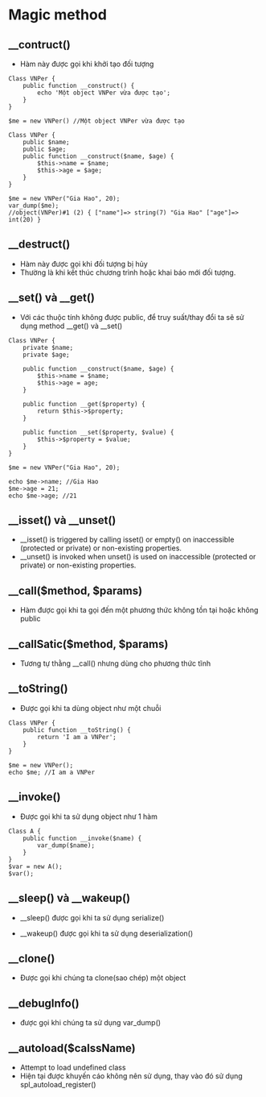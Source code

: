 # Magic method

## __contruct()
- Hàm này được gọi khi khởi tạo đối tượng

```
Class VNPer {
    public function __construct() {
        echo 'Một object VNPer vừa được tạo';
    }
}

$me = new VNPer() //Một object VNPer vừa được tạo
```
```
Class VNPer {
    public $name;
    public $age;
    public function __construct($name, $age) {
        $this->name = $name;
        $this->age = $age;
    }
}

$me = new VNPer("Gia Hao", 20);
var_dump($me);
//object(VNPer)#1 (2) { ["name"]=> string(7) "Gia Hao" ["age"]=> int(20) }
```

## __destruct() 
- Hàm này được gọi khi đối tượng bị hủy
- Thường là khi kết thúc chương trình hoặc khai báo mới đối tượng.


## __set() và __get() 
- Với các thuộc tính không được public, để truy suất/thay đổi ta sẽ sử dụng method __get() và __set()
```
Class VNPer {
    private $name;
    private $age;

    public function __construct($name, $age) {
        $this->name = $name;
        $this->age = age;
    }

    public function __get($property) {
        return $this->$property;
    }

    public function __set($property, $value) {
        $this->$property = $value;
    }
}

$me = new VNPer("Gia Hao", 20);

echo $me->name; //Gia Hao
$me->age = 21;
echo $me->age; //21
```

## __isset() và __unset()
- __isset() is triggered by calling isset() or empty() on inaccessible (protected or private) or non-existing properties.
- __unset() is invoked when unset() is used on inaccessible (protected or private) or non-existing properties.
## __call($method, $params) 
- Hàm được gọi khi ta gọi đến một phương thức không tồn tại hoặc không public

## __callSatic($method, $params)
- Tương tự thằng __call() nhưng dùng cho phương thức tĩnh

## __toString()
- Được gọi khi ta dùng object như một chuỗi

```
Class VNPer {
    public function __toString() {
        return 'I am a VNPer';
    }
}

$me = new VNPer();
echo $me; //I am a VNPer
```

## __invoke()
- Được gọi khi ta sử dụng object như 1 hàm
```
Class A {
    public function __invoke($name) {
        var_dump($name);
    }
}
$var = new A();
$var();
```

## __sleep() và __wakeup()
- __sleep() được gọi khi ta sử dụng serialize()

- __wakeup() được gọi khi ta sử dụng deserialization()

## __clone()
- Được gọi khi chúng ta clone(sao chép) một object

## __debugInfo()
- được gọi khi chúng ta sử dụng var_dump()


## __autoload($calssName)
- Attempt to load undefined class
- Hiện tại được khuyến cáo không nên sử dụng, thay vào đó sử dụng spl_autoload_register()